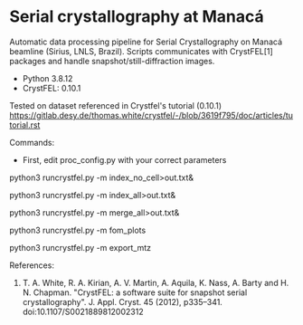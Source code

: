 # Serial crystallography at Manacá
Automatic data processing pipeline for Serial Crystallography on Manacá beamline (Sirius, LNLS, Brazil). Scripts communicates with CrystFEL[1] packages and handle snapshot/still-diffraction images.


- Python 3.8.12
- CrystFEL: 0.10.1

Tested on dataset referenced in Crystfel's tutorial (0.10.1) https://gitlab.desy.de/thomas.white/crystfel/-/blob/3619f795/doc/articles/tutorial.rst 

Commands:

- First, edit proc_config.py with your correct parameters

python3 runcrystfel.py -m index_no_cell>out.txt&

python3 runcrystfel.py -m index_all>out.txt&

python3 runcrystfel.py -m merge_all>out.txt&

python3 runcrystfel.py -m fom_plots

python3 runcrystfel.py -m export_mtz


References:
1. T. A. White, R. A. Kirian, A. V. Martin, A. Aquila, K. Nass, A. Barty and H. N. Chapman. "CrystFEL: a software suite for snapshot serial crystallography". J. Appl. Cryst. 45 (2012), p335–341. doi:10.1107/S0021889812002312
